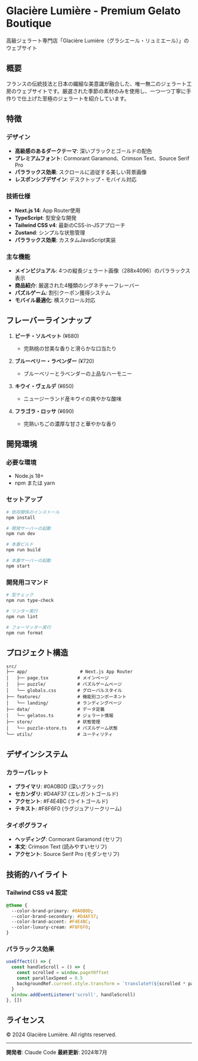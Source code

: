 # Glacière Lumière - Premium Gelato Boutique

高級ジェラート専門店「Glacière Lumière（グラシエール・リュミエール）」のウェブサイト

## 概要

フランスの伝統技法と日本の繊細な美意識が融合した、唯一無二のジェラート工房のウェブサイトです。厳選された季節の素材のみを使用し、一つ一つ丁寧に手作りで仕上げた至極のジェラートを紹介しています。

## 特徴

### デザイン
- **高級感のあるダークテーマ**: 深いブラックとゴールドの配色
- **プレミアムフォント**: Cormorant Garamond、Crimson Text、Source Serif Pro
- **パララックス効果**: スクロールに追従する美しい背景画像
- **レスポンシブデザイン**: デスクトップ・モバイル対応

### 技術仕様
- **Next.js 14**: App Router使用
- **TypeScript**: 型安全な開発
- **Tailwind CSS v4**: 最新のCSS-in-JSアプローチ
- **Zustand**: シンプルな状態管理
- **パララックス効果**: カスタムJavaScript実装

### 主な機能
- **メインビジュアル**: 4つの縦長ジェラート画像（288x4096）のパララックス表示
- **商品紹介**: 厳選された4種類のシグネチャーフレーバー
- **パズルゲーム**: 割引クーポン獲得システム
- **モバイル最適化**: 横スクロール対応

## フレーバーラインナップ

1. **ピーチ・ソルベット** (¥680)
   - 完熟桃の甘美な香りと滑らかな口当たり

2. **ブルーベリー・ラベンダー** (¥720)
   - ブルーベリーとラベンダーの上品なハーモニー

3. **キウイ・ヴェルデ** (¥650)
   - ニュージーランド産キウイの爽やかな酸味

4. **フラゴラ・ロッサ** (¥690)
   - 完熟いちごの濃厚な甘さと華やかな香り

## 開発環境

### 必要な環境
- Node.js 18+
- npm または yarn

### セットアップ
```bash
# 依存関係のインストール
npm install

# 開発サーバーの起動
npm run dev

# 本番ビルド
npm run build

# 本番サーバーの起動
npm start
```

### 開発用コマンド
```bash
# 型チェック
npm run type-check

# リンター実行
npm run lint

# フォーマッター実行
npm run format
```

## プロジェクト構造

```
src/
├── app/                    # Next.js App Router
│   ├── page.tsx           # メインページ
│   ├── puzzle/            # パズルゲームページ
│   └── globals.css        # グローバルスタイル
├── features/              # 機能別コンポーネント
│   └── landing/           # ランディングページ
├── data/                  # データ定義
│   └── gelatos.ts         # ジェラート情報
├── store/                 # 状態管理
│   └── puzzle-store.ts    # パズルゲーム状態
└── utils/                 # ユーティリティ
```

## デザインシステム

### カラーパレット
- **プライマリ**: #0A0B0D (深いブラック)
- **セカンダリ**: #D4AF37 (エレガントゴールド)
- **アクセント**: #F4E4BC (ライトゴールド)
- **テキスト**: #F8F6F0 (ラグジュアリークリーム)

### タイポグラフィ
- **ヘッディング**: Cormorant Garamond (セリフ)
- **本文**: Crimson Text (読みやすいセリフ)
- **アクセント**: Source Serif Pro (モダンセリフ)

## 技術的ハイライト

### Tailwind CSS v4 設定
```css
@theme {
  --color-brand-primary: #0A0B0D;
  --color-brand-secondary: #D4AF37;
  --color-brand-accent: #F4E4BC;
  --color-luxury-cream: #F8F6F0;
}
```

### パララックス効果
```typescript
useEffect(() => {
  const handleScroll = () => {
    const scrolled = window.pageYOffset
    const parallaxSpeed = 0.5
    backgroundRef.current.style.transform = `translateY(${scrolled * parallaxSpeed}px)`
  }
  window.addEventListener('scroll', handleScroll)
}, [])
```

## ライセンス

© 2024 Glacière Lumière. All rights reserved.

---

**開発者**: Claude Code
**最終更新**: 2024年7月